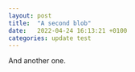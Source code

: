 ```yaml
---
layout: post
title:  "A second blob"
date:   2022-04-24 16:13:21 +0100
categories: update test
---
```

And another one.